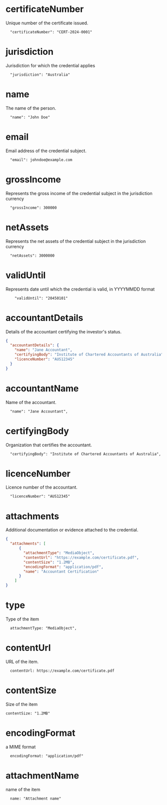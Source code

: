 # certificateNumber

Unique number of the certificate issued.

```
  "certificateNumber": "CERT-2024-0001"
```

# jurisdiction

Jurisdiction for which the credential applies

```
  "jurisdiction": "Australia"
```

# name

The name of the person.

```
  "name": "John Doe"
```

# email

Email address of the credential subject.

```
  "email": johndoe@example.com
```

# grossIncome

Represents the gross income of the credential subject in the jurisdiction currency

```
  "grossIncome": 300000
```

# netAssets

Represents the net assets of the credential subject in the jurisdiction currency

```
  "netAssets": 3000000
```

# validUntil

Represents date until which the credential is valid, in YYYYMMDD format

```
    "validUntil": "20450101"
```

# accountantDetails

Details of the accountant certifying the investor's status.

```json
{
  "accountantDetails": {
    "name": "Jane Accountant",
    "certifyingBody": "Institute of Chartered Accountants of Australia",
    "licenceNumber": "AUS12345"
  }
}
```

# accountantName

Name of the accountant.

```
  "name": "Jane Accountant",
```

# certifyingBody

Organization that certifies the accountant.

```
  "certifyingBody": "Institute of Chartered Accountants of Australia",
```

# licenceNumber

Licence number of the accountant.

```
  "licenceNumber": "AUS12345"
```

# attachments

Additional documentation or evidence attached to the credential.

```json
{
  "attachments": [
      {
        "attachmentType": "MediaObject",
        "contentUrl": "https://example.com/certificate.pdf",
        "contentSize": "1.2MB",
        "encodingFormat": "application/pdf",
        "name": "Accountant Certification"
      }
    ]
}
```

# type

Type of the item

```
  attachmentType: "MediaObject",
```

# contentUrl

URL of the item.

```
  contentUrl: https://example.com/certificate.pdf
```

# contentSize

Size of the item

```
contentSize: "1.2MB"
```

# encodingFormat

a MIME format

```
  encodingFormat: "application/pdf"
```

# attachmentName

name of the item

```
  name: "Attachment name"
```
